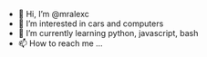 - 👋 Hi, I’m @mralexc
- 👀 I’m interested in cars and computers
- 🌱 I’m currently learning python, javascript, bash
- 📫 How to reach me ...

<!---
mralexc/mralexc is a ✨ special ✨ repository because its `README.md` (this file) appears on your GitHub profile.
You can click the Preview link to take a look at your changes.
--->
